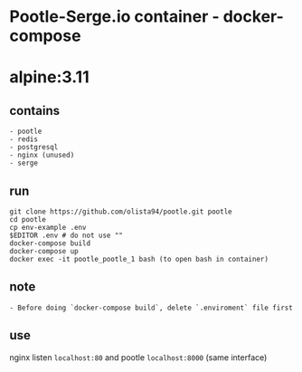 # Pootle-Serge.io container - docker-compose
# alpine:3.11

## contains

    - pootle
    - redis
    - postgresql
    - nginx (unused)
    - serge

## run

 ```
 git clone https://github.com/olista94/pootle.git pootle
 cd pootle
 cp env-example .env
 $EDITOR .env # do not use ""
 docker-compose build
 docker-compose up
 docker exec -it pootle_pootle_1 bash (to open bash in container)
 
 ```
## note
    - Before doing `docker-compose build`, delete `.enviroment` file first
## use

 nginx listen `localhost:80` and pootle `localhost:8000` (same interface)
